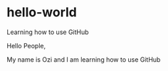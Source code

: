 # hello-world
Learning how to use GitHub

Hello People,

My name is Ozi and I am learning how to use GitHub
